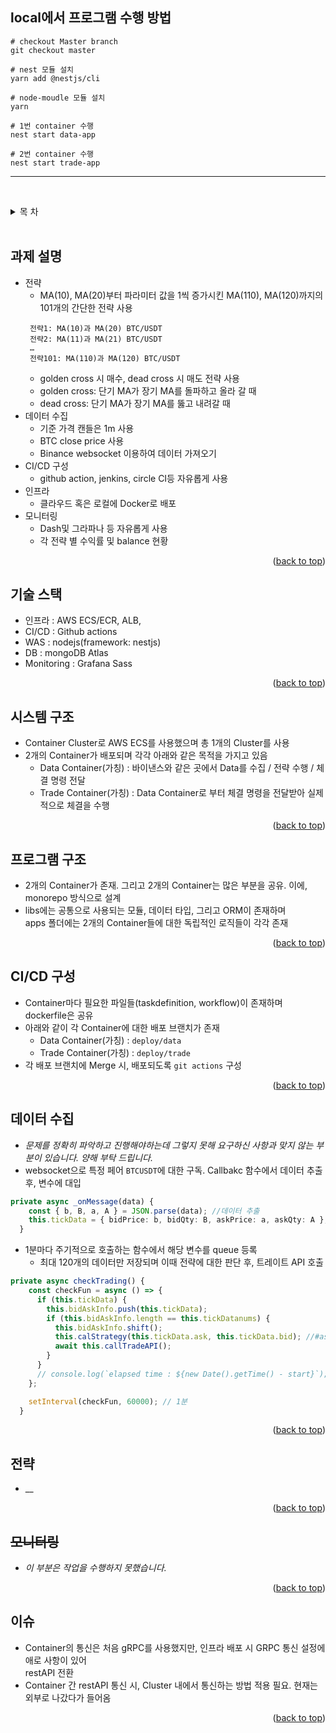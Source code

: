 ##  local에서 프로그램 수행 방법
 ```
 # checkout Master branch
 git checkout master
 
 # nest 모듈 설치
 yarn add @nestjs/cli
 
 # node-moudle 모듈 설치
 yarn 
 
 # 1번 container 수행
 nest start data-app
 
 # 2번 container 수행
 nest start trade-app
 ```

***
&nbsp;&nbsp;&nbsp;&nbsp;
<a name="readme-top"></a>

<!--  목 차  -->
<details>
  <summary>목 차</summary>
  <ol>
    <li>
      <a href="#과제-설명">과제 설명</a>
    </li>
    <li>
      <a href="#기술-스택">기술 스택</a>
    </li>
    <li><a href="#시스템-구조">시스템 구조</a></li>
    <li><a href="#프로그램-구조">프로그램 구조</a></li>
    <li><a href="#CI/CD-구성">CI/CD 구성</a></li>
    <li><a href="#데이터-수집">데이터 수집</a></li>
    <li><a href="#전략">전략</a></li>
    <li><a href="#모니터링"><del>모니터링</del></a></li>
    <li>
      <a href="#이슈">이슈</a>
    </li>
  </ol>
</details>
&nbsp;&nbsp;&nbsp;&nbsp;

<!-- 과제 설명 -->
## 과제 설명
* 전략
  - MA(10), MA(20)부터 파라미터 값을 1씩 증가시킨 MA(110), MA(120)까지의 101개의 간단한 전략 사용
  ```
   전략1: MA(10)과 MA(20) BTC/USDT
   전략2: MA(11)과 MA(21) BTC/USDT
   … 
   전략101: MA(110)과 MA(120) BTC/USDT
   ```
  - golden cross 시 매수, dead cross 시 매도 전략 사용
  - golden cross: 단기 MA가 장기 MA를 돌파하고 올라 갈 때
  - dead cross: 단기 MA가 장기 MA를 뚫고 내려갈 때
* 데이터 수집
  - 기준 가격 캔들은 1m 사용
  - BTC close price 사용
  - Binance websocket 이용하여 데이터 가져오기
* CI/CD 구성
  - github action, jenkins, circle CI등 자유롭게 사용 
* 인프라
  - 클라우드 혹은 로컬에 Docker로 배포
* 모니터링
  - Dash및 그라파나 등 자유롭게 사용
  - 각 전략 별 수익률 및 balance 현황
<p align="right">(<a href="#readme-top">back to top</a>)</p>

<!-- 기술 스택 -->
## 기술 스택
* 인프라 : AWS ECS/ECR, ALB, 
* CI/CD  : Github actions
* WAS : nodejs(framework: nestjs)
* DB : mongoDB Atlas
* Monitoring : Grafana Sass
<p align="right">(<a href="#readme-top">back to top</a>)</p>

## 시스템 구조
* Container Cluster로 AWS ECS를 사용했으며 총 1개의 Cluster를 사용
* 2개의 Container가 배포되며 각각 아래와 같은 목적을 가지고 있음
  - Data Container(가칭) : 바이낸스와 같은 곳에서 Data를 수집 / 전략 수행 / 체결 명령 전달
  - Trade Container(가칭) : Data Container로 부터 체결 명령을 전달받아 실제적으로 체결을 수행
<p align="right">(<a href="#readme-top">back to top</a>)</p>

## 프로그램 구조
* 2개의 Container가 존재. 그리고 2개의 Container는 많은 부분을 공유. 이에, monorepo 방식으로 설계
* libs에는 공통으로 사용되는 모듈, 데이터 타입, 그리고  ORM이 존재하며 &nbsp;  
  apps 폴더에는 2개의 Container들에 대한 독립적인 로직들이 각각 존재
<p align="right">(<a href="#readme-top">back to top</a>)</p>

## CI/CD 구성
* Container마다 필요한 파일들(taskdefinition, workflow)이 존재하며 dockerfile은 공유
* 아래와 같이 각 Container에 대한 배포 브랜치가 존재
  - Data Container(가칭) : `deploy/data`
  - Trade Container(가칭) : `deploy/trade`
* 각 배포 브랜치에 Merge 시, 배포되도록 `git actions` 구성
 
<p align="right">(<a href="#readme-top">back to top</a>)</p>

## 데이터 수집
* _문제를 정확히 파악하고 진행해야하는데 그렇지 못해 요구하신 사항과 맞지 않는 부분이 있습니다. 양해 부탁 드립니다._
* websocket으로 특정 페어 `BTCUSDT`에 대한 구독. Callbakc 함수에서 데이터 추출 후, 변수에 대입
```typescript
private async _onMessage(data) {
    const { b, B, a, A } = JSON.parse(data); //데이터 추출
    this.tickData = { bidPrice: b, bidQty: B, askPrice: a, askQty: A };
  }
```
* 1분마다 주기적으로 호출하는 함수에서 해당 변수를 queue 등록
  - 최대 120개의 데이터만 저장되며 이때 전략에 대한 판단 후, 트레이트 API 호출
```typescript
private async checkTrading() {
    const checkFun = async () => {
      if (this.tickData) {
        this.bidAskInfo.push(this.tickData);
        if (this.bidAskInfo.length == this.tickDatanums) {
          this.bidAskInfo.shift();
          this.calStrategy(this.tickData.ask, this.tickData.bid); //#ask: Ask Price, bid : Bid Price
          await this.callTradeAPI();
        }
      }
      // console.log(`elapsed time : ${new Date().getTime() - start}`);
    };

    setInterval(checkFun, 60000); // 1분
  }
```
<p align="right">(<a href="#readme-top">back to top</a>)</p>

## 전략
* __
<p align="right">(<a href="#readme-top">back to top</a>)</p>

## <del>모니터링</del>
* _이 부분은 작업을 수행하지 못했습니다._
<p align="right">(<a href="#readme-top">back to top</a>)</p>

## 이슈 
* Container의 통신은 처음 gRPC를 사용했지만, 인프라 배포 시 GRPC 통신 설정에 애로 사항이 있어 &nbsp;  
  restAPI 전환
* Container 간 restAPI 통신 시, Cluster 내에서 통신하는 방법 적용 필요. 현재는 외부로 나갔다가 들어옴

<p align="right">(<a href="#readme-top">back to top</a>)</p>
   

